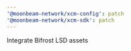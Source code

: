 ```yaml
---
'@moonbeam-network/xcm-config': patch
'@moonbeam-network/xcm-sdk': patch
---
```


Integrate Bifrost LSD assets
